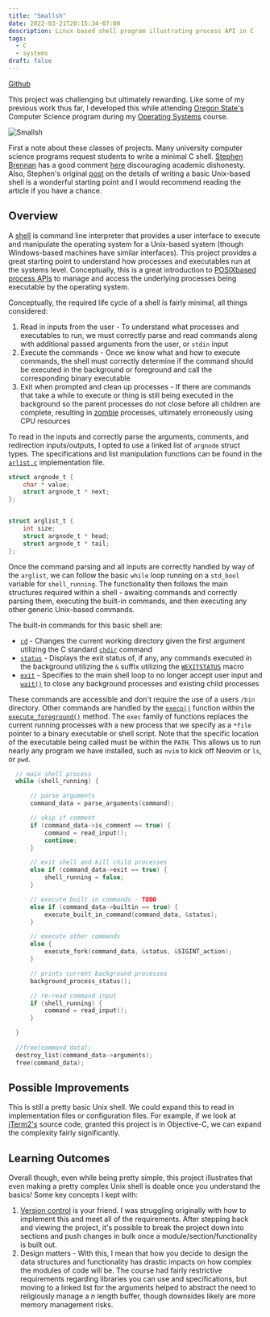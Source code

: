 ```yaml
---
title: "Smallsh"
date: 2022-03-21T20:15:34-07:00
description: Linux based shell program illustrating process API in C
tags:
  - C
  - systems
draft: false
---
```


[Github](https://github.com/jaredtconnor/smallsh)

This project was challenging but ultimately rewarding. Like some of my previous work thus far, I developed this while attending [Oregon State's](https://eecs.oregonstate.edu/academic/online-cs-postbacc) Computer Science program during my [Operating Systems](https://ecampus.oregonstate.edu/soc/ecatalog/ecoursedetail.htm?subject=CS&coursenumber=344&termcode=all) course. 

![Smallsh](/images/project_images/smallsh_project/smallsh.gif)

First a note about these classes of projects. Many university computer science programs request students to write a minimal C shell. [Stephen Brennan](https://brennan.io/) has a good comment [here](https://brennan.io/2016/03/29/dishonesty/) discouraging academic dishonesty. Also, Stephen's original [post](https://brennan.io/2014/01/16/write-a-shell-in-c/) on the details of writing a basic Unix-based shell is a wonderful starting point and I would recommend reading the article if you have a chance.

## Overview
A [shell](https://en.wikipedia.org/wiki/Shell_(computing)) is command line interpreter that provides a user interface to execute and manipulate the operating system for a Unix-based system (though Windows-based machines have similar interfaces). This project provides a great starting point to understand how processes and executables run at the systems level. Conceptually, this is a great introduction to [POSIXbased process APIs](https://www.ibm.com/docs/en/ztpf/2020?topic=system-posix-compliant-apis-process-control) to manage and access the underlying processes being executable by the operating system.

Conceptually, the required life cycle of a shell is fairly minimal, all things considered: 

1. Read in inputs from the user - To understand what processes and executables to run, we must correctly parse and read commands along with additional passed arguments from the user, or `stdin` input
2. Execute the commands - Once we know what and how to execute commands, the shell must correctly determine if the command should be executed in the background or foreground and call the corresponding binary executable 
3. Exit when prompted and clean up processes - If there are commands that take a while to execute or thing is still being executed in the background so the parent processes do not close before all children are complete, resulting in [zombie](https://en.wikipedia.org/wiki/Zombie_process) processes, ultimately erroneously using CPU resources

To read in the inputs and correctly parse the arguments, comments, and redirection inputs/outputs, I opted to use a linked list of `argnode` struct types. The specifications and list manipulation functions can be found in the [`arlist.c`](https://github.com/jaredtconnor/smallsh/blob/main/arglist.c) implementation file. 

```C 
struct argnode_t { 
    char * value;
    struct argnode_t * next;
};


struct arglist_t { 
    int size; 
    struct argnode_t * head;
    struct argnode_t * tail; 
};
```

Once the command parsing and all inputs are correctly handled by way of the `arglist`, we can follow the basic `while` loop running on a `std_bool` variable for `shell_running`. The functionality then follows the main structures required within a shell - awaiting commands and correctly parsing them, executing the built-in commands, and then executing any other generic Unix-based commands.

The built-in commands for this basic shell are: 
- [`cd`](https://github.com/jaredtconnor/smallsh/blob/9efb6e1f256dc189f080dfe5d2968f080129c949/smallsh.c#L355) - Changes the current working directory given the first argument utilizing the C standard [`chdir`](https://linux.die.net/man/3/chdir) command
- [`status`](https://github.com/jaredtconnor/smallsh/blob/9efb6e1f256dc189f080dfe5d2968f080129c949/smallsh.c#L367) - Displays the exit status of, if any, any commands executed in the background utilizing the `&` suffix utilizing the [`WEXITSTATUS`](https://www.ibm.com/docs/en/ztpf/1.1.0.15?topic=apis-wexitstatusobtain-exit-status-child-process) macro
- [`exit`](https://github.com/jaredtconnor/smallsh/blob/9efb6e1f256dc189f080dfe5d2968f080129c949/main.c#L39) - Specifies to the main shell loop to no longer accept user input and [`wait()`](https://www.ibm.com/docs/en/i/7.3?topic=ssw_ibm_i_73/apis/wait.htm) to close any background processes and existing child processes

These commands are accessible and don't require the use of a users `/bin` directory. Other commands are handled by the [`execp()`](https://www.journaldev.com/40793/execvp-function-c-plus-plus) function within the [`execute_foreground()`](https://github.com/jaredtconnor/smallsh/blob/9efb6e1f256dc189f080dfe5d2968f080129c949/smallsh.c#L485) method. The `exec` family of functions replaces the current running processes with a new process that we specify as a `*file` pointer to a binary executable or shell script. Note that the specific location of the executable being called must be within the `PATH`. This allows us to run nearly any program we have installed, such as `nvim` to kick off Neovim or `ls`, or `pwd`. 


```C
  // main shell process
  while (shell_running) { 

      // parse arguments
      command_data = parse_arguments(command); 

      // skip if comment
      if (command_data->is_comment == true) { 
          command = read_input();
          continue;
      } 

      // exit shell and kill child processes
      else if (command_data->exit == true) { 
          shell_running = false; 
      }

      // execute built in commands - TODO
      else if (command_data->builtin == true) { 
          execute_built_in_command(command_data, &status);
      }

      // execute other commands
      else { 
          execute_fork(command_data, &status, &SIGINT_action); 
      }

      // prints current background processes
      background_process_status();

      // re-read command input
      if (shell_running) { 
          command = read_input();
      }

  } 
  
  //free(command_data);
  destroy_list(command_data->arguments);
  free(command_data);

```

## Possible Improvements
This is still a pretty basic Unix shell. We could expand this to read in implementation files or configuration files. For example, if we look at [iTerm2's](https://github.com/gnachman/iTerm2) source code, granted this project is in Objective-C, we can expand the complexity fairly significantly. 

## Learning Outcomes
Overall though, even while being pretty simple, this project illustrates that even making a pretty complex Unix shell is doable once you understand the basics! Some key concepts I kept with: 
1. [Version control](https://github.com/jaredtconnor/smallsh/commits/main?before=9efb6e1f256dc189f080dfe5d2968f080129c949+35&branch=main) is your friend. I was struggling originally with how to implement this and meet all of the requirements. After stepping back and viewing the project, it's possible to break the project down into sections and push changes in bulk once a module/section/functionality is built out.
2. Design matters - With this, I mean that how you decide to design the data structures and functionality has drastic impacts on how complex the modules of code will be. The course had fairly restrictive requirements regarding libraries you can use and specifications, but moving to a linked list for the arguments helped to abstract the need to religiously manage a _n_ length buffer, though downsides likely are more memory management risks.

